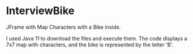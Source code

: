 # InterviewBike
JFrame with Map Characters with a Bike inside.


I used Java 11 to download the files and execute them. The code displays a 7x7 map with characters, and the bike is represented by the letter 'B'.
